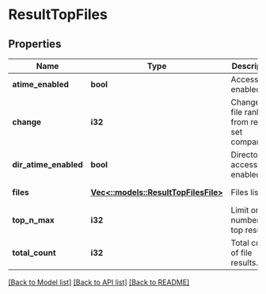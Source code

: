 # ResultTopFiles

## Properties
Name | Type | Description | Notes
------------ | ------------- | ------------- | -------------
**atime_enabled** | **bool** | Access time enabled. | [default to null]
**change** | **i32** | Change in file ranking from result set comparison. | [optional] [default to null]
**dir_atime_enabled** | **bool** | Directory access time enabled. | [default to null]
**files** | [**Vec<::models::ResultTopFilesFile>**](ResultTopFilesFile.md) | Files listing. | [default to null]
**top_n_max** | **i32** | Limit on number of top results. | [default to null]
**total_count** | **i32** | Total count of file results. | [default to null]

[[Back to Model list]](../README.md#documentation-for-models) [[Back to API list]](../README.md#documentation-for-api-endpoints) [[Back to README]](../README.md)


